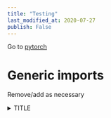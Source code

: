 ```yaml
---
title: "Testing"
last_modified_at: 2020-07-27
publish: False
---
```

Go to [pytorch](pytorch.md)

# Generic imports
Remove/add as necessary
<details>
<summary>TITLE</summary>


```python
# Environment setup
import os
import numpy as np
import pandas as pd
import sklearn
import sklearn.preprocessing
import sklearn.model_selection
import torch
import torchvision
import timm
from PIL import Image
from torchinfo import summary
import pytorch_lightning as pl
import torchmetrics
import torch.nn as nn
import torch.nn.functional as F
import torch.optim as optim
import torchvision.transforms as transforms
import matplotlib.pyplot as plt
import matplotlib.image as mpimg
import copy

from typing import Callable, Optional, Any, Tuple
```

<details>